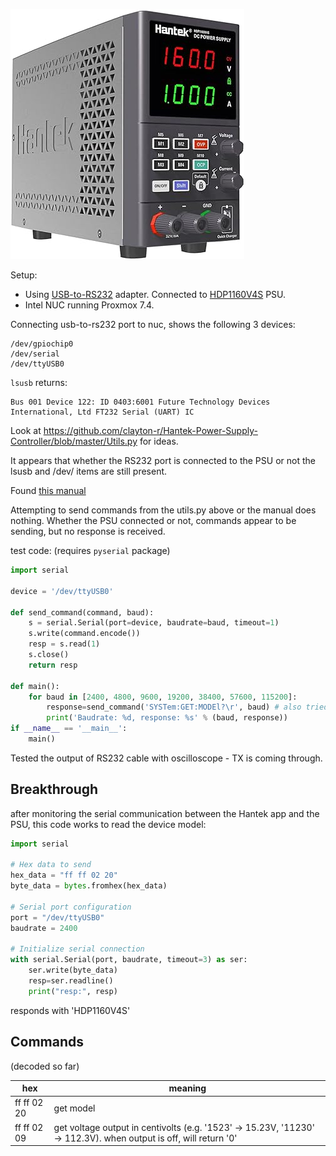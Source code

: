 ![img](psu.jpg)

Setup:

* Using [USB-to-RS232](https://s.click.aliexpress.com/e/_DCOVD2J) adapter. Connected to [HDP1160V4S](https://s.click.aliexpress.com/e/_DCkHtB1) PSU.
* Intel NUC running Proxmox 7.4.

Connecting usb-to-rs232 port to nuc, shows the following 3 devices:

```
/dev/gpiochip0
/dev/serial
/dev/ttyUSB0
```

`lsusb` returns:

```
Bus 001 Device 122: ID 0403:6001 Future Technology Devices International, Ltd FT232 Serial (UART) IC
```

Look at https://github.com/clayton-r/Hantek-Power-Supply-Controller/blob/master/Utils.py for ideas.

It appears that whether the RS232 port is connected to the PSU or not the lsusb and /dev/ items are still present.

Found [this manual](http://www.hantek.com/uploadpic/hantek/files/20220402/HDP_SCPI_EN.pdf)

Attempting to send commands from the utils.py above or the manual does nothing. Whether the PSU connected or not, commands appear to be sending, but no response is received.

test code: (requires `pyserial` package)

```python
import serial

device = '/dev/ttyUSB0'

def send_command(command, baud):
    s = serial.Serial(port=device, baudrate=baud, timeout=1)
    s.write(command.encode())
    resp = s.read(1)
    s.close()
    return resp

def main():
    for baud in [2400, 4800, 9600, 19200, 38400, 57600, 115200]:
        response=send_command('SYSTem:GET:MODEl?\r', baud) # also tried *IDN? command
        print('Baudrate: %d, response: %s' % (baud, response))
if __name__ == '__main__':
    main()
```

Tested the output of RS232 cable with oscilloscope - TX is coming through.

## Breakthrough

after monitoring the serial communication between the Hantek app and the PSU, this code works to read the device model:

```python
import serial

# Hex data to send
hex_data = "ff ff 02 20"
byte_data = bytes.fromhex(hex_data)

# Serial port configuration
port = "/dev/ttyUSB0"
baudrate = 2400

# Initialize serial connection
with serial.Serial(port, baudrate, timeout=3) as ser:
    ser.write(byte_data)
    resp=ser.readline()
    print("resp:", resp)
```
responds with 'HDP1160V4S'


## Commands
(decoded so far)

|hex|meaning|
|---|-------|
|ff ff 02 20|get model|
|ff ff 02 09|get voltage output in centivolts (e.g. '1523' -> 15.23V, '11230' -> 112.3V). when output is off, will return '0'|

